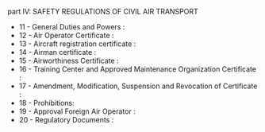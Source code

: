 part IV: SAFETY REGULATIONS OF CIVIL AIR TRANSPORT

<ul>
			<li>11 - General Duties and Powers : <ul>
			</ul></li>			<li>12 - Air Operator Certificate : <ul>
			</ul></li>			<li>13 - Aircraft registration certificate : <ul>
			</ul></li>			<li>14 - Airman certificate : <ul>
			</ul></li>			<li>15 - Airworthiness Certificate : <ul>
			</ul></li>			<li>16 - Training Center and Approved Maintenance Organization Certificate : <ul>
			</ul></li>			<li>17 - Amendment, Modification, Suspension and Revocation of Certificate : <ul>
			</ul></li>			<li>18 - Prohibitions: <ul>
			</ul></li>			<li>19 - Approval Foreign Air Operator : <ul>
			</ul></li>			<li>20 - Regulatory Documents : <ul>
			</ul></li></ul>